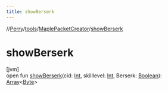```yaml
---
title: showBerserk
---
```

//[Perry](../../../index.html)/[tools](../index.html)/[MaplePacketCreator](index.html)/[showBerserk](show-berserk.html)



# showBerserk



[jvm]\
open fun [showBerserk](show-berserk.html)(cid: [Int](https://kotlinlang.org/api/latest/jvm/stdlib/kotlin/-int/index.html), skilllevel: [Int](https://kotlinlang.org/api/latest/jvm/stdlib/kotlin/-int/index.html), Berserk: [Boolean](https://kotlinlang.org/api/latest/jvm/stdlib/kotlin/-boolean/index.html)): [Array](https://kotlinlang.org/api/latest/jvm/stdlib/kotlin/-array/index.html)&lt;[Byte](https://kotlinlang.org/api/latest/jvm/stdlib/kotlin/-byte/index.html)&gt;




